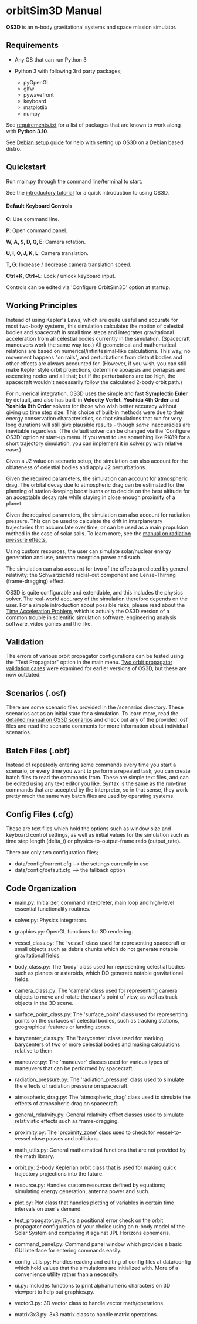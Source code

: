 # orbitSim3D Manual

**OS3D** is an n-body gravitational systems and space mission simulator.

## Requirements

- Any OS that can run Python 3

- Python 3 with following 3rd party packages;
  - pyOpenGL
  - glfw
  - pywavefront
  - keyboard
  - matplotlib
  - numpy

See [requirements.txt](https://github.com/arda-guler/orbitSim3D/blob/master/requirements.txt) for a list of packages that are known to work along with **Python 3.10**.

See [Debian setup guide](https://github.com/arda-guler/orbitSim3D/blob/master/docs/debian_setup_guide.md) for help with setting up OS3D on a Debian based distro.

## Quickstart

Run main.py through the command line/terminal to start.

See the [introductory tutorial](http://github.com/arda-guler/orbitSim3D/blob/master/docs/tutorial.md "introductory tutorial") for a quick introduction to using OS3D.

#### Default Keyboard Controls

**C**: Use command line.

**P**: Open command panel.

**W, A, S, D, Q, E**: Camera rotation.

**U, I, O, J, K, L**: Camera translation.

**T, G**: Increase / decrease camera translation speed.

**Ctrl+K, Ctrl+L**: Lock / unlock keyboard input.

Controls can be edited via 'Configure OrbitSim3D' option at startup.

## Working Principles

Instead of using Kepler's Laws, which are quite useful and accurate for most two-body systems, this simulation calculates the motion of celestial bodies and spacecraft in small time steps and integrates gravitational acceleration from all celestial bodies currently in the simulation. (Spacecraft maneuvers work the same way too.) All geometrical and mathematical relations are based on numerical/infinitesimal-like calculations. This way, no movement happens "on rails", and perturbations from distant bodies and other effects are always accounted for. (However, if you wish, you can still make Kepler style orbit projections, determine apoapsis and periapsis and ascending nodes and all that; but if the perturbations are too high, the spacecraft wouldn't necessarily follow the calculated 2-body orbit path.)

For numerical integration, OS3D uses the simple and fast **Symplectic Euler** by default, and also has built-in **Velocity Verlet**, **Yoshida 4th Order** and **Yoshida 8th Order** solvers for those who wish better accuracy without giving up time step size. This choice of built-in methods were due to their energy conservation characteristics, so that simulations that run for very long durations will still give plausible results - though *some* inaccuracies are inevitable regardless. (The default solver can be changed via the 'Configure OS3D' option at start-up menu. If you want to use something like RK89 for a short trajectory simulation, you can implement it in solver.py with relative ease.)

Given a J2 value on scenario setup, the simulation can also account for the oblateness of celestial bodies and apply J2 perturbations.

Given the required parameters, the simulation can account for atmospheric drag. The orbital decay due to atmospheric drag can be estimated for the planning of station-keeping boost burns or to decide on the best altitude for an acceptable decay rate while staying in close enough proximity of a planet.

Given the required parameters, the simulation can also account for radiation pressure. This can be used to calculate the drift in interplanetary trajectories that accumulate over time, or can be used as a main propulsion method in the case of solar sails. To learn more, see the [manual on radiation pressure effects.](https://github.com/arda-guler/orbitSim3D/blob/master/docs/MANUAL_RADIATION_PRESSURE.md)

Using custom resources, the user can simulate solar/nuclear energy generation and use, antenna reception power and such.

The simulation can also account for two of the effects predicted by general relativity: the Schwarzschild radial-out component and Lense-Thirring (frame-dragging) effect.

OS3D is quite configurable and extendable, and this includes the physics solver. The real-world accuracy of the simulation therefore depends on the user. For a simple introduction about possible risks, please read about the [Time Acceleration Problem](https://github.com/arda-guler/orbitSim3D/blob/master/docs/time_accel_problem.md "Time Acceleration Problem"), which is actually the OS3D version of a common trouble in scientific simulation software, engineering analysis software, video games and the like.

## Validation

The errors of various orbit propagator configurations can be tested using the "Test Propagator" option in the main menu. [Two orbit propagator validation cases](http://github.com/arda-guler/orbitSim3D/blob/master/docs/validation.md) were examined for earlier versions of OS3D, but these are now outdated. 

## Scenarios (.osf)

There are some scenario files provided in the /scenarios directory. These scenarios act as an initial state for a simulation. To learn more, read the [detailed manual on OS3D scenarios](https://github.com/arda-guler/orbitSim3D/blob/master/docs/MANUAL_SCENARIOS.md "detailed manual on OS3D scenarios") and check out any of the provided .osf files and read the scenario comments for more information about individual scenarios.

## Batch Files (.obf)

Instead of repeatedly entering some commands every time you start a scenario, or every time you want to perform a repeated task, you can create batch files to read the commands from. These are simple text files, and can be edited using any text editor you like. Syntax is the same as the run-time commands that are accepted by the interpreter, so in that sense, they work pretty much the same way batch files are used by operating systems.

## Config Files (.cfg)

These are text files which hold the options such as window size and keyboard control settings, as well as initial values for the simulation such as time step length (delta_t) or physics-to-output-frame ratio (output_rate).

There are only two configuration files;

 - data/config/current.cfg --> the settings currently in use
 - data/config/default.cfg --> the fallback option

## Code Organization

- main.py: Initializer, command interpreter, main loop and high-level essential functionality routines.

- solver.py: Physics integrators.

- graphics.py: OpenGL functions for 3D rendering.

- vessel_class.py: The 'vessel' class used for representing spacecraft or small objects such as debris chunks which do not generate notable gravitational fields.

- body_class.py: The 'body' class used for representing celestial bodies such as planets or asteroids, which DO generate notable gravitational fields.

- camera_class.py: The 'camera' class used for  representing camera objects to move and rotate the user's point of view, as well as track objects in the 3D scene.

- surface_point_class.py: The 'surface_point' class used for representing points on the surfaces of celestial bodies, such as tracking stations, geographical features or landing zones.

- barycenter_class.py: The 'barycenter' class used for marking barycenters of two or more celestial bodies and making calculations relative to them.

- maneuver.py: The 'maneuver' classes used for various types of maneuvers that can be performed by spacecraft.

- radiation_pressure.py: The 'radiation_pressure' class used to simulate the effects of radiation pressure on spacecraft.

- atmospheric_drag.py: The 'atmospheric_drag' class used to simulate the effects of atmospheric drag on spacecraft.

- general_relativity.py: General relativity effect classes used to simulate relativistic effects such as frame-dragging.

- proximity.py: The 'proximity_zone' class used to check for vessel-to-vessel close passes and collisions.

- math_utils.py: General mathematical functions that are not provided by the math library.

- orbit.py: 2-body Keplerian orbit class that is used for making quick trajectory projections into the future.

- resource.py: Handles custom resources defined by equations; simulating energy generation, antenna power and such.

- plot.py: Plot class that handles plotting of variables in certain time intervals on user's demand.

- test_propagator.py: Runs a positional error check on the orbit propagator configuration of your choice using an n-body model of the Solar System and comparing it against JPL Horizons ephemeris.

- command_panel.py: Command panel window which provides a basic GUI interface for entering commands easily.

- config_utils.py: Handles reading and editing of config files at data/config which hold values that the simulations are initialized with. More of a convenience utility rather than a necessity.

- ui.py: Includes functions to print alphanumeric characters on 3D viewport to help out graphics.py.

- vector3.py: 3D vector class to handle vector math/operations.

- matrix3x3.py: 3x3 matrix class to handle matrix operations.
